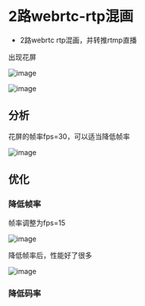 # 2路webrtc-rtp混画

* 2路webrtc rtp混画，并转推rtmp直播

出现花屏

![image](https://github.com/user-attachments/assets/c5398423-d574-431f-8420-c3f6de926036)

![image](https://github.com/user-attachments/assets/e694e7d8-1131-4264-819a-0b91f7266df5)


## 分析

花屏的帧率fps=30，可以适当降低帧率

![image](https://github.com/user-attachments/assets/a65bb04f-bb96-4559-a2ff-0b837846cf9b)


## 优化

### 降低帧率

帧率调整为fps=15

![image](https://github.com/user-attachments/assets/3f737d91-5dbb-4f0c-abdd-03869048870b)

降低帧率后，性能好了很多

![image](https://github.com/user-attachments/assets/836278e9-d472-499c-8e8c-ed8dccd0b7ab)

### 降低码率

